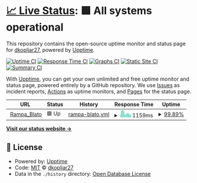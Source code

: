 # [📈 Live Status](https://dkopljar27.github.io/upptime): <!--live status--> **🟩 All systems operational**

This repository contains the open-source uptime monitor and status page for [dkopljar27](https://dkopljar27.github.io/upptime), powered by [Upptime](https://github.com/upptime/upptime).

[![Uptime CI](https://github.com/dkopljar27/gate_uppy/workflows/Uptime%20CI/badge.svg)](https://github.com/dkopljar27/upptime/actions?query=workflow%3A%22Uptime+CI%22)
[![Response Time CI](https://github.com/dkopljar27/gate_uppy/workflows/Response%20Time%20CI/badge.svg)](https://github.com/dkopljar27/upptime/actions?query=workflow%3A%22Response+Time+CI%22)
[![Graphs CI](https://github.com/dkopljar27/gate_uppy/workflows/Graphs%20CI/badge.svg)](https://github.com/dkopljar27/upptime/actions?query=workflow%3A%22Graphs+CI%22)
[![Static Site CI](https://github.com/dkopljar27/gate_uppy/workflows/Static%20Site%20CI/badge.svg)](https://github.com/dkopljar27/upptime/actions?query=workflow%3A%22Static+Site+CI%22)
[![Summary CI](https://github.com/dkopljar27/gate_uppy/workflows/Summary%20CI/badge.svg)](https://github.com/dkopljar27/upptime/actions?query=workflow%3A%22Summary+CI%22)

With [Upptime](https://upptime.js.org), you can get your own unlimited and free uptime monitor and status page, powered entirely by a GitHub repository. We use [Issues](https://github.com/dkopljar27/upptime/issues) as incident reports, [Actions](https://github.com/dkopljar27/upptime/actions) as uptime monitors, and [Pages](https://dkopljar27.github.io/upptime) for the status page.

<!--start: status pages-->
<!-- This summary is generated by Upptime (https://github.com/upptime/upptime) -->
<!-- Do not edit this manually, your changes will be overwritten -->
<!-- prettier-ignore -->
| URL | Status | History | Response Time | Uptime |
| --- | ------ | ------- | ------------- | ------ |
| <img alt="" src="https://icons.duckduckgo.com/ip3/rampa.ddns.net.ico" height="13"> [Rampa_Blato](http://rampa.ddns.net:8001/) | 🟩 Up | [rampa-blato.yml](https://github.com/dkopljar27/gate_uppy/commits/HEAD/history/rampa-blato.yml) | <details><summary><img alt="Response time graph" src="./graphs/rampa-blato/response-time-week.png" height="20"> 1159ms</summary><br><a href="https://dkopljar27.github.io/gate_uppy/history/rampa-blato"><img alt="Response time 1514" src="https://img.shields.io/endpoint?url=https%3A%2F%2Fraw.githubusercontent.com%2Fdkopljar27%2Fgate_uppy%2FHEAD%2Fapi%2Frampa-blato%2Fresponse-time.json"></a><br><a href="https://dkopljar27.github.io/gate_uppy/history/rampa-blato"><img alt="24-hour response time 1762" src="https://img.shields.io/endpoint?url=https%3A%2F%2Fraw.githubusercontent.com%2Fdkopljar27%2Fgate_uppy%2FHEAD%2Fapi%2Frampa-blato%2Fresponse-time-day.json"></a><br><a href="https://dkopljar27.github.io/gate_uppy/history/rampa-blato"><img alt="7-day response time 1159" src="https://img.shields.io/endpoint?url=https%3A%2F%2Fraw.githubusercontent.com%2Fdkopljar27%2Fgate_uppy%2FHEAD%2Fapi%2Frampa-blato%2Fresponse-time-week.json"></a><br><a href="https://dkopljar27.github.io/gate_uppy/history/rampa-blato"><img alt="30-day response time 1544" src="https://img.shields.io/endpoint?url=https%3A%2F%2Fraw.githubusercontent.com%2Fdkopljar27%2Fgate_uppy%2FHEAD%2Fapi%2Frampa-blato%2Fresponse-time-month.json"></a><br><a href="https://dkopljar27.github.io/gate_uppy/history/rampa-blato"><img alt="1-year response time 1432" src="https://img.shields.io/endpoint?url=https%3A%2F%2Fraw.githubusercontent.com%2Fdkopljar27%2Fgate_uppy%2FHEAD%2Fapi%2Frampa-blato%2Fresponse-time-year.json"></a></details> | <details><summary><a href="https://dkopljar27.github.io/gate_uppy/history/rampa-blato">99.89%</a></summary><a href="https://dkopljar27.github.io/gate_uppy/history/rampa-blato"><img alt="All-time uptime 98.91%" src="https://img.shields.io/endpoint?url=https%3A%2F%2Fraw.githubusercontent.com%2Fdkopljar27%2Fgate_uppy%2FHEAD%2Fapi%2Frampa-blato%2Fuptime.json"></a><br><a href="https://dkopljar27.github.io/gate_uppy/history/rampa-blato"><img alt="24-hour uptime 99.21%" src="https://img.shields.io/endpoint?url=https%3A%2F%2Fraw.githubusercontent.com%2Fdkopljar27%2Fgate_uppy%2FHEAD%2Fapi%2Frampa-blato%2Fuptime-day.json"></a><br><a href="https://dkopljar27.github.io/gate_uppy/history/rampa-blato"><img alt="7-day uptime 99.89%" src="https://img.shields.io/endpoint?url=https%3A%2F%2Fraw.githubusercontent.com%2Fdkopljar27%2Fgate_uppy%2FHEAD%2Fapi%2Frampa-blato%2Fuptime-week.json"></a><br><a href="https://dkopljar27.github.io/gate_uppy/history/rampa-blato"><img alt="30-day uptime 96.95%" src="https://img.shields.io/endpoint?url=https%3A%2F%2Fraw.githubusercontent.com%2Fdkopljar27%2Fgate_uppy%2FHEAD%2Fapi%2Frampa-blato%2Fuptime-month.json"></a><br><a href="https://dkopljar27.github.io/gate_uppy/history/rampa-blato"><img alt="1-year uptime 98.65%" src="https://img.shields.io/endpoint?url=https%3A%2F%2Fraw.githubusercontent.com%2Fdkopljar27%2Fgate_uppy%2FHEAD%2Fapi%2Frampa-blato%2Fuptime-year.json"></a></details>

<!--end: status pages-->

[**Visit our status website →**](https://dkopljar27.github.io/gate_uppy)

## 📄 License

- Powered by: [Upptime](https://github.com/upptime/upptime)
- Code: [MIT](./LICENSE) © [dkopljar27](https://dkopljar27.github.io/upptime)
- Data in the `./history` directory: [Open Database License](https://opendatacommons.org/licenses/odbl/1-0/)
